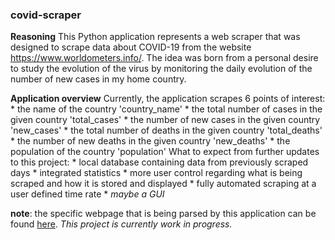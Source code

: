 ### covid-scraper

**Reasoning**
This Python application represents a web scraper that was designed to scrape data about COVID-19 from the website https://www.worldometers.info/. The idea was born from a personal desire to study the evolution of the virus by monitoring the daily evolution of the number of new cases in my home country. 

**Application overview**
Currently, the application scrapes 6 points of interest:
    * the name of the country 'country_name'
    * the total number of cases in the given country 'total_cases'
    * the number of new cases in the given country 'new_cases'
    * the total number of deaths in the given country 'total_deaths'
    * the number of new deaths in the given country 'new_deaths'
    * the population of the country 'population'
What to expect from further updates to this project:
    * local database containing data from previously scraped days
    * integrated statistics
    * more user control regarding what is being scraped and how it is stored and displayed
    * fully automated scraping at a user defined time rate
    * *maybe a GUI*


**note**: the specific webpage that is being parsed by this application can be found [here](https://www.worldometers.info/coronavirus/). *This project is currently work in progress.* 


